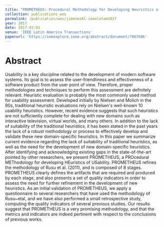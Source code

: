 ```yaml
---
title: "PROMETHEUS: Procedural Methodology for Developing Heuristics of Usability"
collection: publications_wos
permalink: /publication/wos/jimenezAl-ieeelatam2017
year: 2017
date: 2017-03-01
venue: 'IEEE Latin America Transactions'
paperurl: 'https://ieeexplore.ieee.org/abstract/document/7867606'
---
```


# Abstract

Usability is a key discipline related to the development of modern software systems. Its goal is to assess the user-friendliness and effectiveness of a software product from the user point of view. Therefore, proper methodologies and techniques to perform this assessment are definitely relevant. Heuristic evaluation is probably the most commonly used method for usability assessment. Developed initially by Nielsen and Molich in the 90s, traditional heuristic evaluations rely on Nielsen's well-known 10 usability heuristics. However, recent evidence suggests that such heuristics are not sufficiently complete for dealing with new domains such as interactive television, virtual worlds, and many others. In addition to the lack of suitability of the traditional heuristics, it has been stated in the past years the lack of a robust methodology or process to effectively develop and validate these new domain-specific heuristics. In this paper we summarize current evidence regarding the lack of suitability of traditional heuristics, as well as the need for the development of new domain-specific heuristics. After identifying and acknowledging existing gaps in the state-of-the-art pointed by other researchers, we present PROMETHEUS, a PROcedural METhodology for developing HEuristics of USability. PROMETHEUS refines the methodology of Rusu et al. (2011), and is composed of 8 stages. PROMETHEUS clearly defines the artifacts that are required and produced by each stage, and also presents a set of quality indicators in order to assess the need for further refinement in the development of new heuristics. As an initial validation of PROMETHEUS, we apply a questionnaire to several researchers that have used the methodology of Rusu~etal, and we have also performed a small retrospective study, computing the quality indicators of several previous studies. Our results suggest that PROMETHEUS is a very promising methodology, and that the metrics and indicators are indeed pertinent with respect to the conclusions of previous works.